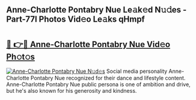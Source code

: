 ## Anne-Charlotte Pontabry Nue Le𝚊k𝚎d N𝚞𝚍es - Part-77I Photos Vid𝚎o Le𝚊ks qHmpf

# <h2><a href="http://fb7m1i.evod.top/?m=Anne-Charlotte+Pontabry+Nue">🔗 👉🔴 Anne-Charlotte Pontabry Nue Vid𝚎o Ph𝚘t𝚘s</a></h2>

[![Anne-Charlotte Pontabry Nue N𝚞d𝚎s](https://i.imgur.com/8V9OHl7.gif)](http://fb7m1i.evod.top/?m=Anne-Charlotte+Pontabry+Nue)
Social media personality Anne-Charlotte Pontabry Nue recognized for their dance and lifestyle content. Anne-Charlotte Pontabry Nue public persona is one of ambition and drive, but he's also known for his generosity and kindness. 
